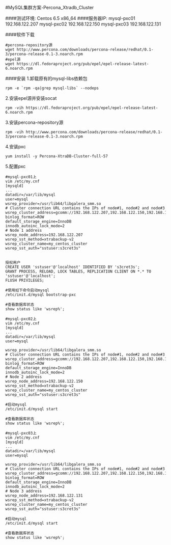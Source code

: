 #MySQL集群方案-Percona_Xtradb_Cluster

####测试环境:
	Centos 6.5 x86_64
####服务器IP:
	mysql-pxc01		192.168.122.207
	mysql-pxc02		192.168.122.150
	mysql-pxc03		192.168.122.131

####软件下载

	#percona-repository源
	wget http://www.percona.com/downloads/percona-release/redhat/0.1-3/percona-release-0.1-3.noarch.rpm
	#epel源
	wget https://dl.fedoraproject.org/pub/epel/epel-release-latest-6.noarch.rpm



####安装
1.卸载原有的mysql-libs依赖包
```
rpm -e `rpm -qa|grep mysql-libs` --nodeps
```
2.安装epel源并安装socat
```
rpm -vih https://dl.fedoraproject.org/pub/epel/epel-release-latest-6.noarch.rpm
```
3.安装percona-repository源
```
rpm -vih http://www.percona.com/downloads/percona-release/redhat/0.1-3/percona-release-0.1-3.noarch.rpm
```
4.安装pxc
```
yum install -y Percona-XtraDB-Cluster-full-57
```
5.配置pxc
```
#mysql-pxc01上
vim /etc/my.cnf
[mysqld]
...
datadir=/var/lib/mysql
user=mysql
wsrep_provider=/usr/lib64/libgalera_smm.so
# Cluster connection URL contains the IPs of node#1, node#2 and node#3
wsrep_cluster_address=gcomm://192.168.122.207,192.168.122.150,192.168.122.131
binlog_format=ROW
default_storage_engine=InnoDB
innodb_autoinc_lock_mode=2
# Node 1 address
wsrep_node_address=192.168.122.207
wsrep_sst_method=xtrabackup-v2
wsrep_cluster_name=my_centos_cluster
wsrep_sst_auth="sstuser:s3cret3s"


授权用户
CREATE USER 'sstuser'@'localhost' IDENTIFIED BY 's3cret3s';
GRANT PROCESS, RELOAD, LOCK TABLES, REPLICATION CLIENT ON *.* TO 'sstuser'@'localhost';
FLUSH PRIVILEGES;

#使用如下命令启动mysql
/etc/init.d/mysql bootstrap-pxc

#查看数据库状态
show status like 'wsrep%';
```
```
#mysql-pxc02上
vim /etc/my.cnf
[mysqld]
...
datadir=/var/lib/mysql
user=mysql

wsrep_provider=/usr/lib64/libgalera_smm.so
# Cluster connection URL contains the IPs of node#1, node#2 and node#3
wsrep_cluster_address=gcomm://192.168.122.207,192.168.122.150,192.168.122.131
binlog_format=ROW
default_storage_engine=InnoDB
innodb_autoinc_lock_mode=2
# Node 2 address
wsrep_node_address=192.168.122.150
wsrep_sst_method=xtrabackup-v2
wsrep_cluster_name=my_centos_cluster
wsrep_sst_auth="sstuser:s3cret3s"

#启动mysql
/etc/init.d/mysql start

#查看数据库状态
show status like 'wsrep%';
```
```
#mysql-pxc03上
vim /etc/my.cnf
[mysqld]
...
datadir=/var/lib/mysql
user=mysql

wsrep_provider=/usr/lib64/libgalera_smm.so
# Cluster connection URL contains the IPs of node#1, node#2 and node#3
wsrep_cluster_address=gcomm://192.168.122.207,192.168.122.150,192.168.122.131
binlog_format=ROW
default_storage_engine=InnoDB
innodb_autoinc_lock_mode=2
# Node 3 address
wsrep_node_address=192.168.122.131
wsrep_sst_method=xtrabackup-v2
wsrep_cluster_name=my_centos_cluster
wsrep_sst_auth="sstuser:s3cret3s"

#启动mysql
/etc/init.d/mysql start

#查看数据库状态
show status like 'wsrep%';
```